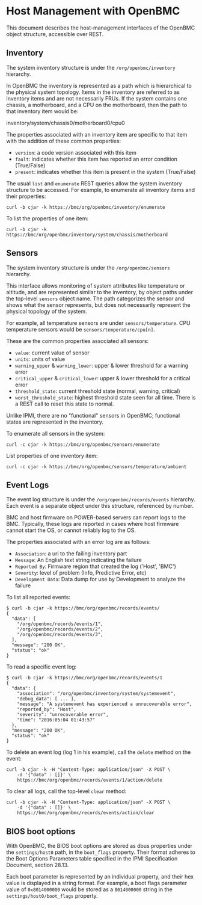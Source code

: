 Host Management with OpenBMC
============================

This document describes the host-management interfaces of the OpenBMC object
structure, accessible over REST.

Inventory
---------

The system inventory structure is under the `/org/openbmc/inventory` hierarchy.

In OpenBMC the inventory is represented as a path which is hierarchical to the
physical system topology. Items in the inventory are referred to as inventory
items and are not necessarily FRUs. If the system contains one chassis, a
motherboard, and a CPU on the motherboard, then the path to that inventory item
would be:

   inventory/system/chassis0/motherboard0/cpu0

The properties associated with an inventory item are specific to that item with
the addition of these common properties:

 * `version`: a code version associated with this item
 * `fault`: indicates whether this item has reported an error condition (True/False)
 * `present`: indicates whether this item is present in the system (True/False)

The usual `list` and `enumerate` REST queries allow the system inventory
structure to be accessed. For example, to enumerate all inventory items and
their properties:

    curl -b cjar -k https://bmc/org/openbmc/inventory/enumerate

To list the properties of one item:

    curl -b cjar -k https://bmc/org/openbmc/inventory/system/chassis/motherboard

Sensors
-------

The system inventory structure is under the `/org/openbmc/sensors` hierarchy.

This interface allows monitoring of system attributes like temperature or
altitude, and are represented similar to the inventory, by object paths under
the top-level `sensors` object name. The path categorizes the sensor and shows
what the sensor represents, but does not necessarily represent the physical
topology of the system.

For example, all temperature sensors are under `sensors/temperature`. CPU
temperature sensors would be `sensors/temperature/cpu[n]`.

These are the common properties associated all sensors:

 * `value`: current value of sensor
 * `units`: units of value
 * `warning_upper` & `warning_lower`: upper & lower threshold for a warning error
 * `critical_upper` & `critical_lower`: upper & lower threshold for a critical error
 * `threshold_state`: current threshold state (normal, warning, critical)
 * `worst_threshold_state`: highest threshold state seen for all time. There is
   a REST call to reset this state to normal.

Unlike IPMI, there are no "functional" sensors in OpenBMC; functional states are
represented in the inventory.

To enumerate all sensors in the system:

    curl -c cjar -k https://bmc/org/openbmc/sensors/enumerate

List properties of one inventory item:

    curl -c cjar -k https://bmc/org/openbmc/sensors/temperature/ambient

Event Logs
----------

The event log structure is under the `/org/openbmc/records/events` hierarchy.
Each event is a separate object under this structure, referenced by number.

BMC and host firmware on POWER-based servers can report logs to the BMC.
Typically, these logs are reported in cases where host firmware cannot start the
OS, or cannot reliably log to the OS.

The properties associated with an error log are as follows:

 * `Association`: a uri to the failing inventory part
 * `Message`: An English text string indicating the failure
 * `Reported By`: Firmware region that created the log ('Host', 'BMC')
 * `Severity`: level of problem (Info, Predictive Error, etc)
 * `Development Data`: Data dump for use by Development to analyze the failure

To list all reported events:

    $ curl -b cjar -k https://bmc/org/openbmc/records/events/
    {
      "data": [
        "/org/openbmc/records/events/1",
        "/org/openbmc/records/events/2",
        "/org/openbmc/records/events/3",
      ],
      "message": "200 OK",
      "status": "ok"
    }

To read a specific event log:

    $ curl -b cjar -k https://bmc/org/openbmc/records/events/1
    {
      "data": {
        "association": "/org/openbmc/inventory/system/systemevent",
        "debug_data": [ ... ],
        "message": "A systemevent has experienced a unrecoverable error",
        "reported_by": "Host",
        "severity": "unrecoverable error",
        "time": "2016:05:04 01:43:57"
      },
      "message": "200 OK",
      "status": "ok"
    }

To delete an event log (log 1 in his example), call the `delete` method on the event:

    curl -b cjar -k -H "Content-Type: application/json" -X POST \
        -d '{"data" : []}' \
        https://bmc/org/openbmc/records/events/1/action/delete

To clear all logs, call the top-level `clear` method:

    curl -b cjar -k -H "Content-Type: application/json" -X POST \
        -d '{"data" : []}' \
        https://bmc/org/openbmc/records/events/action/clear

BIOS boot options
-----------------

With OpenBMC, the BIOS boot options are stored as dbus properties under the
`settings/host0` path, in the `boot_flags` property. Their format adheres to the
Boot Options Parameters table specified in the IPMI Specification Document,
section 28.13.

Each boot parameter is represented by an individual property, and their hex
value is displayed in a string format. For example, a boot flags parameter value
of `0x8014000000` would be stored as a `8014000000` string in the
`settings/host0/boot_flags` property.
